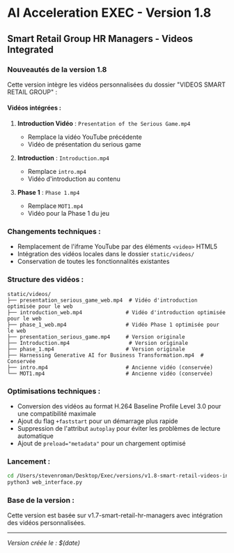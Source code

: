 # AI Acceleration EXEC - Version 1.8
## Smart Retail Group HR Managers - Videos Integrated

### Nouveautés de la version 1.8

Cette version intègre les vidéos personnalisées du dossier "VIDEOS SMART RETAIL GROUP" :

#### Vidéos intégrées :
1. **Introduction Vidéo** : `Presentation of the Serious Game.mp4`
   - Remplace la vidéo YouTube précédente
   - Vidéo de présentation du serious game

2. **Introduction** : `Introduction.mp4`
   - Remplace `intro.mp4`
   - Vidéo d'introduction au contenu

3. **Phase 1** : `Phase 1.mp4`
   - Remplace `MOT1.mp4`
   - Vidéo pour la Phase 1 du jeu

### Changements techniques :
- Remplacement de l'iframe YouTube par des éléments `<video>` HTML5
- Intégration des vidéos locales dans le dossier `static/videos/`
- Conservation de toutes les fonctionnalités existantes

### Structure des vidéos :
```
static/videos/
├── presentation_serious_game_web.mp4  # Vidéo d'introduction optimisée pour le web
├── introduction_web.mp4              # Vidéo d'introduction optimisée pour le web
├── phase_1_web.mp4                   # Vidéo Phase 1 optimisée pour le web
├── presentation_serious_game.mp4     # Version originale
├── Introduction.mp4                   # Version originale
├── phase_1.mp4                       # Version originale
├── Harnessing Generative AI for Business Transformation.mp4  # Conservée
├── intro.mp4                         # Ancienne vidéo (conservée)
└── MOT1.mp4                          # Ancienne vidéo (conservée)
```

### Optimisations techniques :
- Conversion des vidéos au format H.264 Baseline Profile Level 3.0 pour une compatibilité maximale
- Ajout du flag `+faststart` pour un démarrage plus rapide
- Suppression de l'attribut `autoplay` pour éviter les problèmes de lecture automatique
- Ajout de `preload="metadata"` pour un chargement optimisé

### Lancement :
```bash
cd /Users/stevenroman/Desktop/Exec/versions/v1.8-smart-retail-videos-integrated
python3 web_interface.py
```

### Base de la version :
Cette version est basée sur v1.7-smart-retail-hr-managers avec intégration des vidéos personnalisées.

---
*Version créée le : $(date)*
